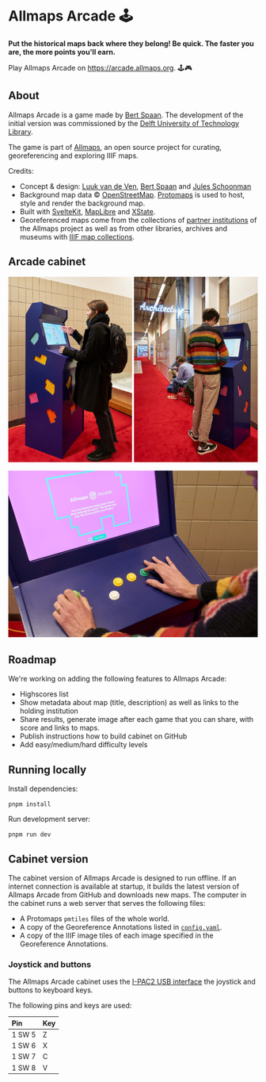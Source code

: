 # Allmaps Arcade 🕹

**Put the historical maps back where they belong! Be quick. The faster you are, the more points you'll earn.**

Play Allmaps Arcade on https://arcade.allmaps.org. 🕹🎮

## About

Allmaps Arcade is a game made by <a href="https://bertspaan.nl">Bert Spaan</a>.
The development of the initial version was commissioned by the [Delft University of Technology Library](https://heritage.tudelft.nl/).

The game is part of <a href="https://allmaps.org">Allmaps</a>, an open source project for
curating, georeferencing and exploring IIIF maps.

Credits:

- Concept & design: [Luuk van de Ven](https://luukvandeven.nl), [Bert Spaan](https://bertspaan.nl) and [Jules Schoonman](https://www.tudelft.nl/en/staff/j.a.schoonman)
- Background map data © [OpenStreetMap](https://www.openstreetmap.org/about/). [Protomaps](https://protomaps.com/) is used to host, style and render the background
  map.
- Built with [SvelteKit](https://kit.svelte.dev/), [MapLibre](https://maplibre.org/) and [XState](https://xstate.js.org/).
- Georeferenced maps come from the collections of [partner institutions](https://allmaps.org/#partners) of the Allmaps project as well as from other libraries, archives and museums with [IIIF map collections](https://github.com/allmaps/iiif-map-collections).

## Arcade cabinet

<p float="left">
  <img width="49.6%" alt="Allmaps Arcade cabinet, photo 1" src="images/arcade-cabinet-1.jpg">
  <img width="49.6%" alt="Allmaps Arcade cabinet, photo 2" src="images/arcade-cabinet-2.jpg">
</p>

![Allmaps Arcade cabinet, photo 3](images/arcade-cabinet-3.jpg)

## Roadmap

We're working on adding the following features to Allmaps Arcade:

- Highscores list
- Show metadata about map (title, description) as well as links to the holding institution
- Share results, generate image after each game that you can share, with score and links to maps.
- Publish instructions how to build cabinet on GitHub
- Add easy/medium/hard difficulty levels

## Running locally

Install dependencies:

    pnpm install

Run development server:

    pnpm run dev

## Cabinet version

The cabinet version of Allmaps Arcade is designed to run offline. If an internet connection is available at startup, it builds the latest version of Allmaps Arcade from GitHub and downloads new maps. The computer in the cabinet runs a web server that serves the following files:

- A Protomaps `pmtiles` files of the whole world.
- A copy of the Georeference Annotations listed in [`config.yaml`](static/config.yaml).
- A copy of the IIIF image tiles of each image specified in the Georeference Annotations.

### Joystick and buttons

The Allmaps Arcade cabinet uses the [I-PAC2 USB interface](https://www.ultimarc.com/control-interfaces/i-pacs/i-pac2/) the joystick and buttons to keyboard keys.

The following pins and keys are used:

| Pin    | Key |
| :----- | :-- |
| 1 SW 5 | Z   |
| 1 SW 6 | X   |
| 1 SW 7 | C   |
| 1 SW 8 | V   |
